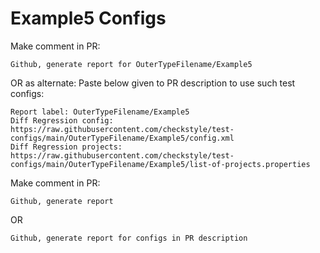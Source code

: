 # Example5 Configs
Make comment in PR:
```
Github, generate report for OuterTypeFilename/Example5
```
OR as alternate:
Paste below given to PR description to use such test configs:
```
Report label: OuterTypeFilename/Example5
Diff Regression config: https://raw.githubusercontent.com/checkstyle/test-configs/main/OuterTypeFilename/Example5/config.xml
Diff Regression projects: https://raw.githubusercontent.com/checkstyle/test-configs/main/OuterTypeFilename/Example5/list-of-projects.properties
```
Make comment in PR:
```
Github, generate report
```
OR
```
Github, generate report for configs in PR description
```
